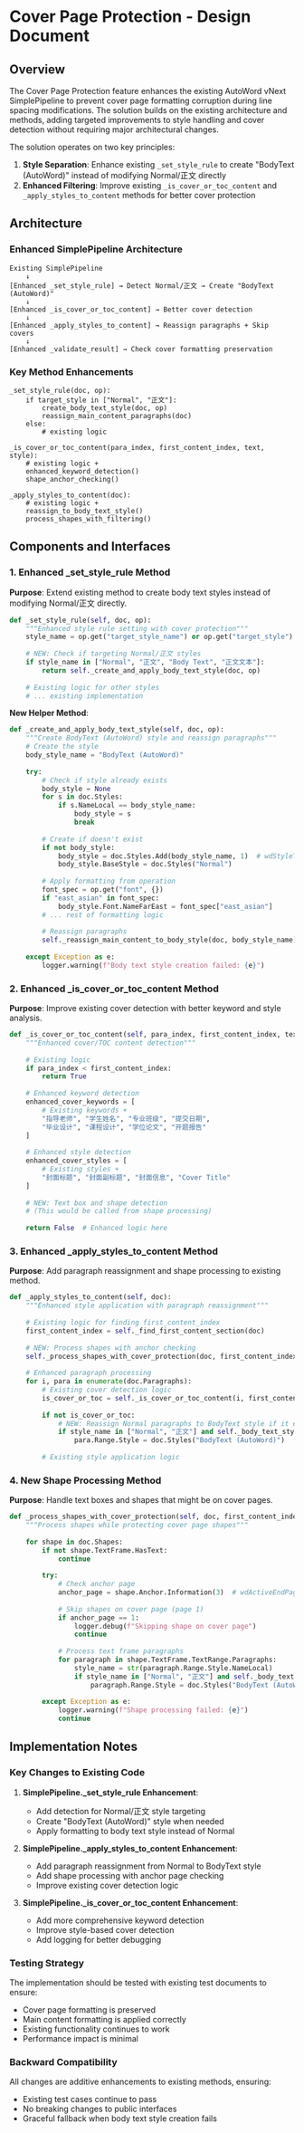 # Cover Page Protection - Design Document

## Overview

The Cover Page Protection feature enhances the existing AutoWord vNext SimplePipeline to prevent cover page formatting corruption during line spacing modifications. The solution builds on the existing architecture and methods, adding targeted improvements to style handling and cover detection without requiring major architectural changes.

The solution operates on two key principles:
1. **Style Separation**: Enhance existing `_set_style_rule` to create "BodyText (AutoWord)" instead of modifying Normal/正文 directly
2. **Enhanced Filtering**: Improve existing `_is_cover_or_toc_content` and `_apply_styles_to_content` methods for better cover protection

## Architecture

### Enhanced SimplePipeline Architecture

```
Existing SimplePipeline
    ↓
[Enhanced _set_style_rule] → Detect Normal/正文 → Create "BodyText (AutoWord)"
    ↓
[Enhanced _is_cover_or_toc_content] → Better cover detection
    ↓
[Enhanced _apply_styles_to_content] → Reassign paragraphs + Skip covers
    ↓
[Enhanced _validate_result] → Check cover formatting preservation
```

### Key Method Enhancements

```
_set_style_rule(doc, op):
    if target_style in ["Normal", "正文"]:
        create_body_text_style(doc, op)
        reassign_main_content_paragraphs(doc)
    else:
        # existing logic

_is_cover_or_toc_content(para_index, first_content_index, text, style):
    # existing logic +
    enhanced_keyword_detection()
    shape_anchor_checking()
    
_apply_styles_to_content(doc):
    # existing logic +
    reassign_to_body_text_style()
    process_shapes_with_filtering()
```

## Components and Interfaces

### 1. Enhanced _set_style_rule Method

**Purpose**: Extend existing method to create body text styles instead of modifying Normal/正文 directly.

```python
def _set_style_rule(self, doc, op):
    """Enhanced style rule setting with cover protection"""
    style_name = op.get("target_style_name") or op.get("target_style") or op.get("style_name", "")
    
    # NEW: Check if targeting Normal/正文 styles
    if style_name in ["Normal", "正文", "Body Text", "正文文本"]:
        return self._create_and_apply_body_text_style(doc, op)
    
    # Existing logic for other styles
    # ... existing implementation
```

**New Helper Method**:
```python
def _create_and_apply_body_text_style(self, doc, op):
    """Create BodyText (AutoWord) style and reassign paragraphs"""
    # Create the style
    body_style_name = "BodyText (AutoWord)"
    
    try:
        # Check if style already exists
        body_style = None
        for s in doc.Styles:
            if s.NameLocal == body_style_name:
                body_style = s
                break
        
        # Create if doesn't exist
        if not body_style:
            body_style = doc.Styles.Add(body_style_name, 1)  # wdStyleTypeParagraph
            body_style.BaseStyle = doc.Styles("Normal")
        
        # Apply formatting from operation
        font_spec = op.get("font", {})
        if "east_asian" in font_spec:
            body_style.Font.NameFarEast = font_spec["east_asian"]
        # ... rest of formatting logic
        
        # Reassign paragraphs
        self._reassign_main_content_to_body_style(doc, body_style_name)
        
    except Exception as e:
        logger.warning(f"Body text style creation failed: {e}")
```

### 2. Enhanced _is_cover_or_toc_content Method

**Purpose**: Improve existing cover detection with better keyword and style analysis.

```python
def _is_cover_or_toc_content(self, para_index, first_content_index, text_preview, style_name):
    """Enhanced cover/TOC content detection"""
    
    # Existing logic
    if para_index < first_content_index:
        return True
    
    # Enhanced keyword detection
    enhanced_cover_keywords = [
        # Existing keywords +
        "指导老师", "学生姓名", "专业班级", "提交日期",
        "毕业设计", "课程设计", "学位论文", "开题报告"
    ]
    
    # Enhanced style detection
    enhanced_cover_styles = [
        # Existing styles +
        "封面标题", "封面副标题", "封面信息", "Cover Title"
    ]
    
    # NEW: Text box and shape detection
    # (This would be called from shape processing)
    
    return False  # Enhanced logic here
```

### 3. Enhanced _apply_styles_to_content Method

**Purpose**: Add paragraph reassignment and shape processing to existing method.

```python
def _apply_styles_to_content(self, doc):
    """Enhanced style application with paragraph reassignment"""
    
    # Existing logic for finding first_content_index
    first_content_index = self._find_first_content_section(doc)
    
    # NEW: Process shapes with anchor checking
    self._process_shapes_with_cover_protection(doc, first_content_index)
    
    # Enhanced paragraph processing
    for i, para in enumerate(doc.Paragraphs):
        # Existing cover detection logic
        is_cover_or_toc = self._is_cover_or_toc_content(i, first_content_index, text_preview, style_name)
        
        if not is_cover_or_toc:
            # NEW: Reassign Normal paragraphs to BodyText style if it exists
            if style_name in ["Normal", "正文"] and self._body_text_style_exists(doc):
                para.Range.Style = doc.Styles("BodyText (AutoWord)")
        
        # Existing style application logic
```

### 4. New Shape Processing Method

**Purpose**: Handle text boxes and shapes that might be on cover pages.

```python
def _process_shapes_with_cover_protection(self, doc, first_content_index):
    """Process shapes while protecting cover page shapes"""
    
    for shape in doc.Shapes:
        if not shape.TextFrame.HasText:
            continue
            
        try:
            # Check anchor page
            anchor_page = shape.Anchor.Information(3)  # wdActiveEndPageNumber
            
            # Skip shapes on cover page (page 1)
            if anchor_page == 1:
                logger.debug(f"Skipping shape on cover page")
                continue
                
            # Process text frame paragraphs
            for paragraph in shape.TextFrame.TextRange.Paragraphs:
                style_name = str(paragraph.Range.Style.NameLocal)
                if style_name in ["Normal", "正文"] and self._body_text_style_exists(doc):
                    paragraph.Range.Style = doc.Styles("BodyText (AutoWord)")
                    
        except Exception as e:
            logger.warning(f"Shape processing failed: {e}")
            continue
```

## Implementation Notes

### Key Changes to Existing Code

1. **SimplePipeline._set_style_rule Enhancement**:
   - Add detection for Normal/正文 style targeting
   - Create "BodyText (AutoWord)" style when needed
   - Apply formatting to body text style instead of Normal

2. **SimplePipeline._apply_styles_to_content Enhancement**:
   - Add paragraph reassignment from Normal to BodyText style
   - Add shape processing with anchor page checking
   - Improve existing cover detection logic

3. **SimplePipeline._is_cover_or_toc_content Enhancement**:
   - Add more comprehensive keyword detection
   - Improve style-based cover detection
   - Add logging for better debugging

### Testing Strategy

The implementation should be tested with existing test documents to ensure:
- Cover page formatting is preserved
- Main content formatting is applied correctly
- Existing functionality continues to work
- Performance impact is minimal

### Backward Compatibility

All changes are additive enhancements to existing methods, ensuring:
- Existing test cases continue to pass
- No breaking changes to public interfaces
- Graceful fallback when body text style creation fails